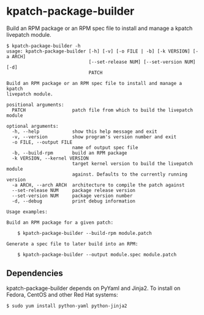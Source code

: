 kpatch-package-builder
======================

Build an RPM package or an RPM spec file to install and manage a kpatch
livepatch module.


    $ kpatch-package-builder -h
    usage: kpatch-package-builder [-h] [-v] [-o FILE | -b] [-k VERSION] [-a ARCH]
                                  [--set-release NUM] [--set-version NUM] [-d]
                                  PATCH

    Build an RPM package or an RPM spec file to install and manage a kpatch
    livepatch module.

    positional arguments:
      PATCH                 patch file from which to build the livepatch module

    optional arguments:
      -h, --help            show this help message and exit
      -v, --version         show program's version number and exit
      -o FILE, --output FILE
                            name of output spec file
      -b, --build-rpm       build an RPM package
      -k VERSION, --kernel VERSION
                            target kernel version to build the livepatch module
                            against. Defaults to the currently running version
      -a ARCH, --arch ARCH  architecture to compile the patch against
      --set-release NUM     package release version
      --set-version NUM     package version number
      -d, --debug           print debug information

    Usage examples:

    Build an RPM package for a given patch:

        $ kpatch-package-builder --build-rpm module.patch

    Generate a spec file to later build into an RPM:

        $ kpatch-package-builder --output module.spec module.patch


Dependencies
------------

kpatch-package-builder depends on PyYaml and Jinja2. To install on Fedora,
CentOS and other Red Hat systems:

    $ sudo yum install python-yaml python-jinja2
